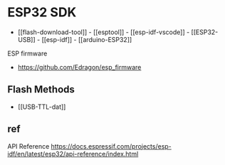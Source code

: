 



# ESP32 SDK


- [[flash-download-tool]] - [[esptool]] - [[esp-idf-vscode]] - [[ESP32-USB]] - [[esp-idf]] - [[arduino-ESP32]]

ESP firmware 
- https://github.com/Edragon/esp_firmware


## Flash Methods 

- [[USB-TTL-dat]]

## ref 

API Reference
https://docs.espressif.com/projects/esp-idf/en/latest/esp32/api-reference/index.html



